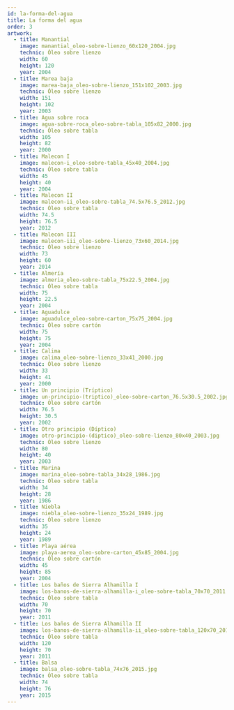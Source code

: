 ```yaml
---
id: la-forma-del-agua
title: La forma del agua
order: 3
artwork:
  - title: Manantial
    image: manantial_oleo-sobre-lienzo_60x120_2004.jpg
    technic: Óleo sobre lienzo
    width: 60
    height: 120
    year: 2004
  - title: Marea baja
    image: marea-baja_oleo-sobre-lienzo_151x102_2003.jpg
    technic: Óleo sobre lienzo
    width: 151
    height: 102
    year: 2003
  - title: Agua sobre roca
    image: agua-sobre-roca_oleo-sobre-tabla_105x82_2000.jpg
    technic: Óleo sobre tabla
    width: 105
    height: 82
    year: 2000
  - title: Malecon I
    image: malecon-i_oleo-sobre-tabla_45x40_2004.jpg
    technic: Óleo sobre tabla
    width: 45
    height: 40
    year: 2004
  - title: Malecon II
    image: malecon-ii_oleo-sobre-tabla_74.5x76.5_2012.jpg
    technic: Óleo sobre tabla
    width: 74.5
    height: 76.5
    year: 2012
  - title: Malecon III
    image: malecon-iii_oleo-sobre-lienzo_73x60_2014.jpg
    technic: Óleo sobre lienzo
    width: 73
    height: 60
    year: 2014
  - title: Almería
    image: almeria_oleo-sobre-tabla_75x22.5_2004.jpg
    technic: Óleo sobre tabla
    width: 75
    height: 22.5
    year: 2004
  - title: Aguadulce
    image: aguadulce_oleo-sobre-carton_75x75_2004.jpg
    technic: Óleo sobre cartón
    width: 75
    height: 75
    year: 2004
  - title: Calima
    image: calima_oleo-sobre-lienzo_33x41_2000.jpg
    technic: Óleo sobre lienzo
    width: 33
    height: 41
    year: 2000
  - title: Un principio (Tríptico)
    image: un-principio-(triptico)_oleo-sobre-carton_76.5x30.5_2002.jpg
    technic: Óleo sobre cartón
    width: 76.5
    height: 30.5
    year: 2002
  - title: Otro principio (Díptico)
    image: otro-principio-(diptico)_oleo-sobre-lienzo_80x40_2003.jpg
    technic: Óleo sobre lienzo
    width: 80
    height: 40
    year: 2003
  - title: Marina
    image: marina_oleo-sobre-tabla_34x28_1986.jpg
    technic: Óleo sobre tabla
    width: 34
    height: 28
    year: 1986
  - title: Niebla
    image: niebla_oleo-sobre-lienzo_35x24_1989.jpg
    technic: Óleo sobre lienzo
    width: 35
    height: 24
    year: 1989
  - title: Playa aérea
    image: playa-aerea_oleo-sobre-carton_45x85_2004.jpg
    technic: Óleo sobre cartón
    width: 45
    height: 85
    year: 2004
  - title: Los baños de Sierra Alhamilla I
    image: los-banos-de-sierra-alhamilla-i_oleo-sobre-tabla_70x70_2011.jpg
    technic: Óleo sobre tabla
    width: 70
    height: 70
    year: 2011
  - title: Los baños de Sierra Alhamilla II
    image: los-banos-de-sierra-alhamilla-ii_oleo-sobre-tabla_120x70_2011.jpg
    technic: Óleo sobre tabla
    width: 120
    height: 70
    year: 2011
  - title: Balsa
    image: balsa_oleo-sobre-tabla_74x76_2015.jpg
    technic: Óleo sobre tabla
    width: 74
    height: 76
    year: 2015
---
```

